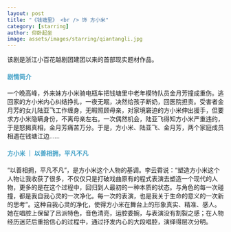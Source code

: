 ```yaml
---
layout: post
title: "《钱塘里》 <br /> 饰 方小米"
category: [starring]
author: 仰卧起坐
image: assets/images/starring/qiantangli.jpg
---
```


该剧是浙江小百花越剧团建团以来的首部现实题材作品。

#### <font color="#3D9EC5">剧情简介</font>
一个晚高峰，外来妹方小米骑电瓶车把钱塘里中老年模特队员金月芳撞成重伤。逃回家的方小米内心纠结挣扎，一夜无眠，决然给孩子断奶，回医院担责。受害者金月芳的女儿陆亚飞工作缠身，无暇照顾母亲，对家境窘迫的方小米伸出援手，但要求方小米隐瞒身份，不离母亲左右。一次偶然机会，陆亚飞得知方小米严重违约，于是怒揭真相，金月芳痛苦万分。于是，方小米、陆亚飞、金月芳，两个家庭成员相遇在钱塘江边……

#### <font color="#3D9EC5">方小米 ｜ 以善相拥，平凡不凡</font>
“以善相拥，平凡不凡”，是方小米这个人物的基调。李云霄说：“塑造方小米这个人物让我收获了很多，不仅仅只是打破戏曲原有的程式表演去塑造一个现代的人物，更多的是在这个过程中，回归到人最初的一种本质的状态。与角色的每一次碰撞，都是我自我心灵的一次净化。每一次的表演，也是我关于生命的意义的一次新的思考”。这种自我心灵的净化，使得方小米在舞台上的形象真实、精准、感人。她在唱腔上保留了吕派特色，音色清亮，运腔委婉，与表演没有割裂之感；在人物经历迷茫后重拾信心的过程中，通过抒发内心的大段唱腔，演绎得层次分明。


<!-- <p><iframe src="//player.bilibili.com/player.html?isOutside=true&aid=112987822096973&bvid=BV1FdpmenEkG&cid=500001654654194&p=1" scrolling="no" border="0" frameborder="no" framespacing="0" allowfullscreen="true"></iframe></p> -->
